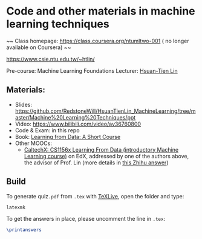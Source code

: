 # Code and other materials in machine learning techniques 

~~ Class homepage: https://class.coursera.org/ntumltwo-001 ( no longer available on Coursera) ~~

https://www.csie.ntu.edu.tw/~htlin/

Pre-course: Machine Learning Foundations
Lecturer: [Hsuan-Tien Lin](https://www.csie.ntu.edu.tw/~htlin/)

## Materials:

- Slides: https://github.com/RedstoneWill/HsuanTienLin_MachineLearning/tree/master/Machine%20Learning%20Techniques/ppt
- Video: https://www.bilibili.com/video/av36760800
- Code & Exam: in this repo
- Book: [Learning from Data: A Short Course](http://amlbook.com/)
- Other MOOCs: 
  - [CaltechX: CS1156x Learning From Data (introductory Machine Learning course)](https://courses.edx.org/courses/course-v1:CaltechX+CS_1156x+3T2016/course/) on EdX, addressed by one of the authors above, the advisor of Prof. Lin (more details in [this Zhihu answer](https://www.zhihu.com/question/48990491/answer/116772112))

## Build

To generate quiz`.pdf` from `.tex` with [TeXLive](https://www.tug.org/texlive/), open the folder and type:

```
latexmk
```

To get the answers in place, please uncomment the line in `.tex`:

```tex
\printanswers
```


